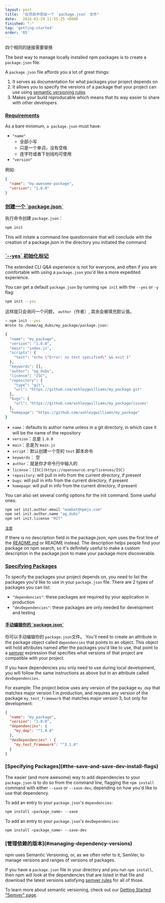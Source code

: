 ```yaml
---
layout: post
title:  "在项目中添加一个 `package.json` 文件"
date:   2016-03-29 11:55:25 +0800
finished: "☆"
tag: 'getting-started'
order: '05'
---
```


四个相同的链接需要替换

The best way to manage locally installed npm packages is to create a `package.json` file.

A `package.json` file affords you a lot of great things:

1. It serves as documentation for what packages your project depends on
2. It allows you to specify the versions of a package that your project can use using [semantic versioning rules](https://docs.npmjs.com/getting-started/semantic-versioning)
3. Makes your build reproducable which means that its way easier to share with other developers.

<h3 id="requirements"><a href="#requirements">Requirements</a></h3>

As a bare minimum, `a package.json` must have:

- `"name"`
  * 全部小写
  * 只是一个单词，没有空格
  * 连字符或者下划线均可使用
- `"version"`

例如:

``` json
{
  "name": "my-awesome-package",
  "version": "1.0.0"
}
```

<h3 id="creating-a-package-json"><a href="#creating-a-package-json">创建一个 `package.json`</a></h3>

执行命令创建 `package.json`：

``` bash
npm init
```

This will initate a command line questionnaire that will conclude with the creation of a package.json in the directory you initiated the command


<h3 id="the-yes-init-flag"><a href="#the-yes-init-flag">`--yes` 初始化标记</a></h3>

The extended CLI Q&A experience is not for everyone, and often if you are comfortable with using a `package.json` you'd like a more expedited experience.

You can get a default `package.json` by running `npm init` with the `--yes` or `-y` flag:

``` bash
npm init --yes
```

这样就只会询问一个问题， `author`（作者）, 其余会被填充默认值。

``` bash
> npm init --yes
Wrote to /home/ag_dubs/my_package/package.json:

{
  "name": "my_package",
  "version": "1.0.0",
  "main": "index.js",
  "scripts": {
    "test": "echo \"Error: no test specified\" && exit 1"
  },
  "keywords": [],
  "author": "ag_dubs",
  "license": "ISC",
  "repository": {
    "type": "git",
    "url": "https://github.com/ashleygwilliams/my_package.git"
  },
  "bugs": {
    "url": "https://github.com/ashleygwilliams/my_package/issues"
  },
  "homepage": "https://github.com/ashleygwilliams/my_package"
}
```

- `name`：defaults to author name unless in a git directory, in which case it will be the name of the repository
- `version`：总是 `1.0.0`
- `main`：总是为 `main.js`
- `script`：默认创建一个空的 `test` 脚本命令
- `keywords`： 空
- `author`：就是你才命令行中输入的
- `license`：`[ISC](https://opensource.org/licenses/ISC)`
- `repository`: will pull in info from the current directory, if present
- `bugs`: will pull in info from the current directory, if present
- `homepage`: will pull in info from the current directory, if present

You can also set several config options for the init command. Some useful ones:

``` bash
npm set init.author.email "wombat@npmjs.com"
npm set init.author.name "ag_dubs"
npm set init.license "MIT"
```

<a href="#NOTE" id="NOTE">`注意`</a>

If there is no description field in the package.json, npm uses the first line of the [README.md](https://github.com/echonest/pyechonest/blob/master/README.md) or README instead. The description helps people find your package on npm search, so it's definitely useful to make a custom description in the package.json to make your package more discoverable.

<h3 id="specifying-packages"><a href="#specifying-packages">Specifying Packages</a></h3>

To specify the packages your project depends on, you need to list the packages you'd like to use in your `package.json` file. There are 2 types of packages you can list:

- `"dependencies"`: these packages are required by your application in production
- `"devDependencies"`: these packages are only needed for development and testing

<h4 id="manually-editing-your-package-json"><a href="#manually-editing-your-package-json">手动编辑你的 `package.json`</a></h4>

你可以手动编辑你的 `package.json`文件。 You'll need to create an attribute in the package object called `dependencies` that points to an object. This object will hold attributes named after the packages you'd like to use, that point to a [semver](https://docs.npmjs.com/getting-started/semantic-versioning) expression that specifies what versions of that project are compatible with your project.

If you have dependencies you only need to use during local development, you will follow the same instructions as above but in an attribute called `devDependencies`.

For example: The project below uses any version of the package `my_dep` that matches major version 1 in production, and requires any version of the package `my_test_framework` that matches major version 3, but only for development:

``` json
{
  "name": "my_package",
  "version": "1.0.0",
  "dependencies": {
    "my_dep": "^1.0.0"
  },
  "devDependencies" : {
    "my_test_framework": "^3.1.0"
  }
}
```

<h3 id="the-save-and-save-dev-install-flags">[Specifying Packages](#the-save-and-save-dev-install-flags)</h3>

The easier (and more awesome) way to add dependencies to your `package.json` is to do so from the command line, flagging the `npm install` command with either `--save` or `--save-dev`, depending on how you'd like to use that dependency.

To add an entry to your `package.json`'s `dependencies`:

``` bash
npm install <package_name> --save
```

To add an entry to your `package.json`'s `devDependencies`:

``` bash
npm install <package_name> --save-dev
```

<h3 id="managing-dependency-versions">[管理依赖的版本](#managing-dependency-versions)</h3>

npm uses Semantic Versioning, or, as we often refer to it, SemVer, to manage versions and ranges of versions of packages.

If you have a `package.json` file in your directory and you run `npm install`, then npm will look at the dependencies that are listed in that file and download the latest versions satisfying [semver rules](https://docs.npmjs.com/getting-started/semantic-versioning) for all of those.

To learn more about semantic versioning, check out our [Getting Started "Semver" page](https://docs.npmjs.com/getting-started/semantic-versioning).
